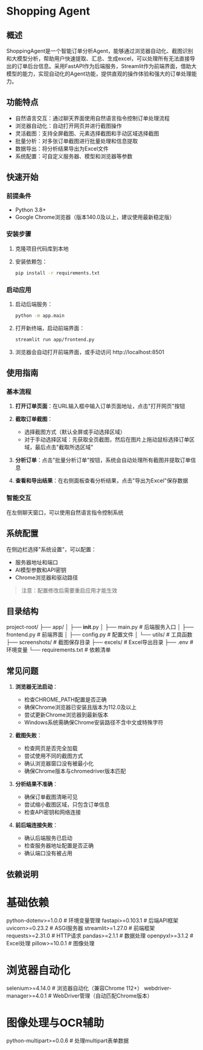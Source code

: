 # Shopping Agent

## 概述

ShoppingAgent是一个智能订单分析Agent，能够通过浏览器自动化、截图识别和大模型分析，帮助用户快速提取、汇总、生成excel，可以处理所有无法直接导出的订单后台信息。采用FastAPI作为后端服务，Streamlit作为前端界面，借助大模型的能力，实现自动化的Agent功能，提供直观的操作体验和强大的订单处理能力。

## 功能特点

- 自然语言交互：通过聊天界面使用自然语言指令控制订单处理流程
- 浏览器自动化：自动打开网页并进行截图操作
- 灵活截图：支持全屏截图、元素选择截图和手动区域选择截图
- 批量分析：对多张订单截图进行批量处理和信息提取
- 数据导出：将分析结果导出为Excel文件
- 系统配置：可自定义服务器、模型和浏览器等参数

## 快速开始

### 前提条件

- Python 3.8+
- Google Chrome浏览器（版本140.0及以上，建议使用最新稳定版）

### 安装步骤

1. 克隆项目代码库到本地

2. 安装依赖包：
   ```bash
   pip install -r requirements.txt
   ```

### 启动应用

1. 启动后端服务：
   ```bash
   python -m app.main
   ```

2. 打开新终端，启动前端界面：
   ```bash
   streamlit run app/frontend.py
   ```

3. 浏览器会自动打开前端界面，或手动访问 http://localhost:8501

## 使用指南

### 基本流程

1. **打开订单页面**：在URL输入框中输入订单页面地址，点击"打开网页"按钮

2. **截取订单截图**：
   - 选择截图方式（默认全屏或手动选择区域）
   - 对于手动选择区域：先获取全页截图，然后在图片上拖动鼠标选择订单区域，最后点击"截取所选区域"

3. **分析订单**：点击"批量分析订单"按钮，系统会自动处理所有截图并提取订单信息

4. **查看和导出结果**：在右侧面板查看分析结果，点击"导出为Excel"保存数据

### 智能交互

在左侧聊天窗口，可以使用自然语言指令控制系统


## 系统配置

在侧边栏选择"系统设置"，可以配置：
- 服务器地址和端口
- AI模型参数和API密钥
- Chrome浏览器和驱动路径

> 注意：配置修改后需要重启应用才能生效

## 目录结构
project-root/
├── app/
│   ├── __init__.py
│   ├── main.py          # 后端服务入口
│   ├── frontend.py      # 前端界面
│   ├── config.py        # 配置文件
│   └── utils/           # 工具函数
├── screenshots/         # 截图保存目录
├── excels/              # Excel导出目录
├── .env                 # 环境变量
└── requirements.txt     # 依赖清单
## 常见问题

1. **浏览器无法启动**：
   - 检查CHROME_PATH配置是否正确
   - 确保Chrome浏览器已安装且版本为112.0及以上
   - 尝试更新Chrome浏览器到最新版本
   - Windows系统需确保Chrome安装路径不含中文或特殊字符

2. **截图失败**：
   - 检查网页是否完全加载
   - 尝试使用不同的截图方式
   - 确认浏览器窗口没有被最小化
   - 确保Chrome版本与chromedriver版本匹配

3. **分析结果不准确**：
   - 确保订单截图清晰可见
   - 尝试缩小截图区域，只包含订单信息
   - 检查API密钥和网络连接

4. **前后端连接失败**：
   - 确认后端服务已启动
   - 检查服务器地址配置是否正确
   - 确认端口没有被占用

## 依赖说明
# 基础依赖
python-dotenv>=1.0.0    # 环境变量管理
fastapi>=0.103.1        # 后端API框架
uvicorn>=0.23.2         # ASGI服务器
streamlit>=1.27.0       # 前端框架
requests>=2.31.0        # HTTP请求
pandas>=2.1.1           # 数据处理
openpyxl>=3.1.2         # Excel处理
pillow>=10.0.1          # 图像处理

# 浏览器自动化
selenium>=4.14.0        # 浏览器自动化（兼容Chrome 112+）
webdriver-manager>=4.0.1 # WebDriver管理（自动匹配Chrome版本）

# 图像处理与OCR辅助
python-multipart>=0.0.6 # 处理multipart表单数据